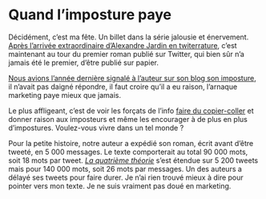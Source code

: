 # Quand l’imposture paye

Décidément, c’est ma fête. Un billet dans la série jalousie et énervement. [Après l’arrivée extraordinaire d’Alexandre Jardin en twiterrature](https://tcrouzet.com/2010/07/13/tu-retardes-de-deux-ans/), c’est maintenant au tour du premier roman publié sur Twitter, qui bien sûr n’a jamais été le premier, d’être publié sur papier.<span id="more-17747"></span>

[Nous avions l’année dernière signalé à l’auteur sur son blog son imposture](https://tcrouzet.com/2009/08/03/the-dumb-writers-on-twitter/), il n’avait pas daigné répondre, il faut croire qu’il a eu raison, l’arnaque marketing paye mieux que jamais.

Le plus affligeant, c’est de voir les forçats de l’info [faire du copier-coller](http://technaute.cyberpresse.ca/nouvelles/internet/201007/15/01-4298458-le-premier-roman-publie-sur-twitter-sort-sur-papier.php) et donner raison aux imposteurs et même les encourager à de plus en plus d’impostures. Voulez-vous vivre dans un tel monde ?

Pour la petite histoire, notre auteur a expédié son roman, écrit avant d’être tweeté, en 5 000 messages. Le texte comporterait au total 90 000 mots, soit 18 mots par tweet. [*La quatrième théorie*](https://tcrouzet.com/la-quatrieme-theorie/) s’est étendue sur 5 200 tweets mais pour 140 000 mots, soit 26 mots par messages. Un des auteurs a délayé ses tweets pour faire durer. Je n’ai rien trouvé mieux à dire pour pointer vers mon texte. Je ne suis vraiment pas doué en marketing.